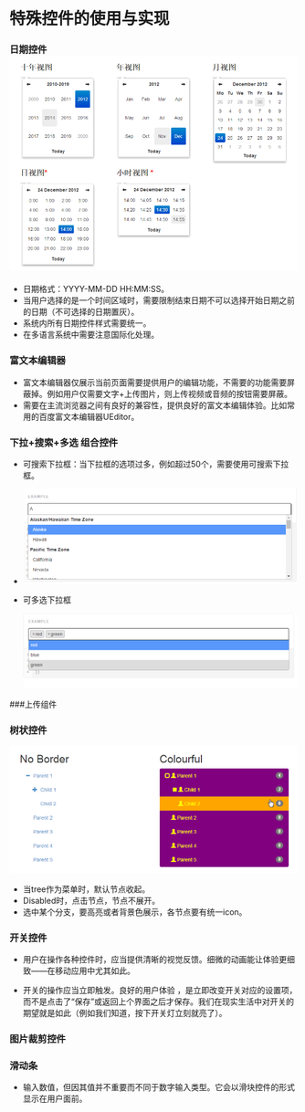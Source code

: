 # 特殊控件的使用与实现

### 日期控件![](/assets/2017-03-24_152030.png)

* 日期格式：YYYY-MM-DD HH:MM:SS。
* 当用户选择的是一个时间区域时，需要限制结束日期不可以选择开始日期之前的日期（不可选择的日期置灰）。
* 系统内所有日期控件样式需要统一。
* 在多语言系统中需要注意国际化处理。

### 富文本编辑器

* 富文本编辑器仅展示当前页面需要提供用户的编辑功能，不需要的功能需要屏蔽掉。例如用户仅需要文字+上传图片，则上传视频或音频的按钮需要屏蔽。
* 需要在主流浏览器之间有良好的兼容性，提供良好的富文本编辑体验。比如常用的百度富文本编辑器UEditor。

### 下拉+搜索+多选 组合控件

* 可搜索下拉框：当下拉框的选项过多，例如超过50个，需要使用可搜索下拉框。

* ![](/assets/import2.png)

* 可多选下拉框

  ![](/assets/IMG_08032017_170656_0.png)

\#\#\#上传组件

### 树状控件

![](/assets/tree.png)

* 当tree作为菜单时，默认节点收起。
* Disabled时，点击节点，节点不展开。
* 选中某个分支，要高亮或者背景色展示，各节点要有统一icon。

### 开关控件

* 用户在操作各种控件时，应当提供清晰的视觉反馈。细微的动画能让体验更细致——在移动应用中尤其如此。

* 开关的操作应当立即触发。良好的用户体验 ，是立即改变开关对应的设置项，而不是点击了“保存”或返回上个界面之后才保存。我们在现实生活中对开关的期望就是如此（例如我们知道，按下开关灯立刻就亮了）。

### 图片裁剪控件

### 滑动条 

* 输入数值，但因其值并不重要而不同于数字输入类型。它会以滑块控件的形式显示在用户面前。



